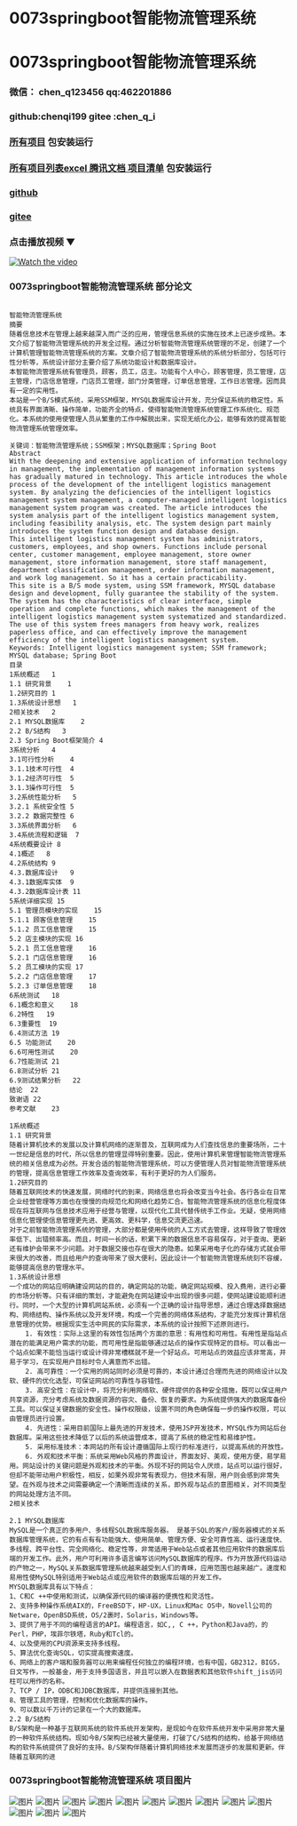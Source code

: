 # 0073springboot智能物流管理系统


# 0073springboot智能物流管理系统

### 微信： chen_q123456  qq:462201886
### github:chenqi199 gitee :chen_q_i

### [所有项目](https://github.com/GraduationProject-springboot/allSpringbootProjects) 包安装运行

### [所有项目列表excel 腾讯文档 项目清单](https://docs.qq.com/sheet/DSHRFSVZ5aEVYT3N3?tab=BB08J2) 包安装运行

### [github](https://chenqi199.github.io)

### [gitee](https://gitee.com/chen_q_i)

### 点击播放视频 ▼
[![Watch the video](https://i.sstatic.net/Vp2cE.png)](https://player.bilibili.com/player.html?isOutside=true&aid=BV16ia6epENY&bvid=BV16ia6epENY&cid=500001610576609&p=74)



### 0073springboot智能物流管理系统 部分论文
```

﻿智能物流管理系统
摘要
随着信息技术在管理上越来越深入而广泛的应用，管理信息系统的实施在技术上已逐步成熟。本文介绍了智能物流管理系统的开发全过程。通过分析智能物流管理系统管理的不足，创建了一个计算机管理智能物流管理系统的方案。文章介绍了智能物流管理系统的系统分析部分，包括可行性分析等，系统设计部分主要介绍了系统功能设计和数据库设计。
本智能物流管理系统有管理员，顾客，员工，店主。功能有个人中心，顾客管理，员工管理，店主管理，门店信息管理，门店员工管理，部门分类管理，订单信息管理，工作日志管理。因而具有一定的实用性。
本站是一个B/S模式系统，采用SSM框架，MYSQL数据库设计开发，充分保证系统的稳定性。系统具有界面清晰、操作简单，功能齐全的特点，使得智能物流管理系统管理工作系统化、规范化。本系统的使用使管理人员从繁重的工作中解脱出来，实现无纸化办公，能够有效的提高智能物流管理系统管理效率。

关键词：智能物流管理系统；SSM框架；MYSQL数据库；Spring Boot
Abstract
With the deepening and extensive application of information technology in management, the implementation of management information systems has gradually matured in technology. This article introduces the whole process of the development of the intelligent logistics management system. By analyzing the deficiencies of the intelligent logistics management system management, a computer-managed intelligent logistics management system program was created. The article introduces the system analysis part of the intelligent logistics management system, including feasibility analysis, etc. The system design part mainly introduces the system function design and database design.
This intelligent logistics management system has administrators, customers, employees, and shop owners. Functions include personal center, customer management, employee management, store owner management, store information management, store staff management, department classification management, order information management, and work log management. So it has a certain practicability.
This site is a B/S mode system, using SSM framework, MYSQL database design and development, fully guarantee the stability of the system. The system has the characteristics of clear interface, simple operation and complete functions, which makes the management of the intelligent logistics management system systematized and standardized. The use of this system frees managers from heavy work, realizes paperless office, and can effectively improve the management efficiency of the intelligent logistics management system.
Keywords: Intelligent logistics management system; SSM framework; MYSQL database; Spring Boot
目录
1系统概述	1
1.1 研究背景	1
1.2研究目的	1
1.3系统设计思想	1
2相关技术	2
2.1 MYSQL数据库	2
2.2 B/S结构	3
2.3 Spring Boot框架简介	4
3系统分析	4
3.1可行性分析	4
3.1.1技术可行性	4
3.1.2经济可行性	5
3.1.3操作可行性	5
3.2系统性能分析	5
3.2.1 系统安全性	5
3.2.2 数据完整性	6
3.3系统界面分析	6
3.4系统流程和逻辑	7
4系统概要设计	8
4.1概述	8
4.2系统结构	9
4.3.数据库设计	9
4.3.1数据库实体	9
4.3.2数据库设计表	11
5系统详细实现	15
5.1 管理员模块的实现	15
5.1.1 顾客信息管理	15
5.1.2 员工信息管理	15
5.2 店主模块的实现	16
5.2.1 员工信息管理	16
5.2.1 门店信息管理	16
5.2 员工模块的实现	17
5.2.2 门店信息管理	17
5.2.3 订单信息管理	18
6系统测试	18
6.1概念和意义	18
6.2特性	19
6.3重要性	19
6.4测试方法	19
6.5 功能测试	20
6.6可用性测试	20
6.7性能测试	21
6.8测试分析	21
6.9测试结果分析	22
结论	22
致谢语	22
参考文献	23

1系统概述
1.1 研究背景
随着计算机技术的发展以及计算机网络的逐渐普及，互联网成为人们查找信息的重要场所，二十一世纪是信息的时代，所以信息的管理显得特别重要。因此，使用计算机来管理智能物流管理系统的相关信息成为必然。开发合适的智能物流管理系统，可以方便管理人员对智能物流管理系统的管理，提高信息管理工作效率及查询效率，有利于更好的为人们服务。
1.2研究目的
随着互联网技术的快速发展，网络时代的到来，网络信息也将会改变当今社会。各行各业在日常企业经营管理等方面也在慢慢的向规范化和网络化趋势汇合。智能物流管理系统的信息化程度体现在将互联网与信息技术应用于经营与管理，以现代化工具代替传统手工作业。无疑，使用网络信息化管理使信息管理更先进、更高效、更科学，信息交流更迅速。
对于之前智能物流管理系统的管理，大部分都是使用传统的人工方式去管理，这样导致了管理效率低下、出错频率高。而且，时间一长的话，积累下来的数据信息不容易保存，对于查询、更新还有维护会带来不少问题。对于数据交接也存在很大的隐患。如果采用电子化的存储方式就会带来很大的改善，而且给用户的查询带来了很大便利，因此设计一个智能物流管理系统刻不容缓，能够提高信息的管理水平。
1.3系统设计思想
一个成功的网站应明确建设网站的目的，确定网站的功能，确定网站规模、投入费用，进行必要的市场分析等。只有详细的策划，才能避免在网站建设中出现的很多问题，使网站建设能顺利进行。同时，一个大型的计算机网站系统，必须有一个正确的设计指导思想，通过合理选择数据结构、网络结构、操作系统以及开发环境，构成一个完善的网络体系结构，才能充分发挥计算机信息管理的优势。根据现实生活中网民的实际需求，本系统的设计按照下述原则进行。
    1. 有效性：实际上这里的有效性包括两个方面的意思：有用性和可用性。有用性是指站点潜在的能满足用户需求的功能，而可用性是指能够通过站点的操作实现特定的目标。可以看出一个站点如果不能恰当运行或设计得非常槽糕就不是一个好站点。可用站点的效益应该非常高，并易于学习，在实现用户目标时令人满意而不出错。
    2. 高可靠性：一个实用的网站同时必须是可靠的，本设计通过合理而先进的网络设计以及软、硬件的优化选型，可保证网站的可靠性与容错性。
    3. 高安全性：在设计中，将充分利用网络软、硬件提供的各种安全措施，既可以保证用户共享资源，充分考虑系统及数据资源的容灾、备份、恢复的要求。为系统提供强大的数据库备份工具。可以保证关键数据的安全性。操作权限级，设置不同的角色确保每一步的操作权限，可以由管理员进行设置。
    4. 先进性：采用目前国际上最先进的开发技术，使用JSP开发技术，MYSQL作为网站后台数据库。采用这些技术降低了以后的系统运营成本，提高了系统的稳定性和易维护性。
    5. 采用标准技术：本网站的所有设计遵循国际上现行的标准进行，以提高系统的开放性。
    6. 外观和技术平衡：系统采用Web风格的界面设计，界面友好、美观，使用方便，易学易用。网站设计的关键问题是外观和技术的平衡。外现不好的网站令人厌烦，站点可以运行很好，但却不能带动用户积极性，相反，如果外观非常有表现力，但技术有限，用户则会感到非常失望。在外观与技术之间需要确定一个清晰而连续的关系，即外观与站点的意图相关，对不同类型的网站处理方法不同。
2相关技术

2.1 MYSQL数据库
MySQL是一个真正的多用户、多线程SQL数据库服务器。 是基于SQL的客户/服务器模式的关系数据库管理系统，它的有点有有功能强大、使用简单、管理方便、安全可靠性高、运行速度快、多线程、跨平台性、完全网络化、稳定性等，非常适用于Web站点或者其他应用软件的数据库后端的开发工作。此外，用户可利用许多语言编写访问MySQL数据库的程序。作为开放源代码运动的产物之一，MySQL关系数据库管理系统越来越受到人们的青睐，应用范围也越来越广。速度和易用性使MySQL特别适用于Web站点或应用软件的数据库后端的开发工作。
MYSQL数据库具有以下特点：
1、C和C ++中使用和测试，以确保源代码的编译器的便携性和灵活性。
2、支持多种操作系统AIX的，FreeBSD下，HP-UX，Linux和Mac OS中，Novell公司的Netware，OpenBSD系统，OS/2裹时，Solaris，Windows等。
3、提供了用于不同的编程语言的API。编程语言，如C,, C ++，Python和Java的，的Perl，PHP，埃菲尔铁塔，Ruby和Tcl的。
4、以及使用的CPU资源来支持多线程。
5、算法优化查询SQL，切实提高搜索速度。
6、网络上的客户端和服务器可以用来编程任何独立的编程环境，也有中国，GB2312，BIG5，日文写作，一般基金，用于支持多国语言，并且可以嵌入在数据表和其他软件shift_jis访问柱可以用作的名称。
7、TCP / IP，ODBC和JDBC数据库，并提供连接到其他。
8、管理工具的管理，控制和优化数据库的操作。
9、可以数以千万计的记录在一个大的数据库。
2.2 B/S结构
B/S架构是一种基于互联网系统的软件系统开发架构，是现如今在软件系统开发中采用非常大量的一种软件系统结构。现如今B/S架构已经被大量使用，打破了C/S结构的结构，给基于网络结构的软件系统提供了良好的支持。B/S架构伴随着计算机网络技术发展而逐步的发展和更新。伴随着互联网的进

```
### 0073springboot智能物流管理系统 项目图片
![图片](/images/0073springbootimg_001.jpg)
![图片](/images/0073springbootimg_003.jpg)
![图片](/images/0073springbootimg_002.jpg)
![图片](/images/0073springbootimg_012.jpg)
![图片](/images/0073springbootimg_006.jpg)
![图片](/images/0073springbootimg_007.jpg)
![图片](/images/0073springbootimg_013.jpg)
![图片](/images/0073springbootimg_005.jpg)
![图片](/images/0073springbootimg_011.jpg)
![图片](/images/0073springbootimg_010.jpg)
![图片](/images/0073springbootimg_004.jpg)
![图片](/images/0073springbootimg_009.jpg)
![图片](/images/0073springbootimg_008.jpg)








